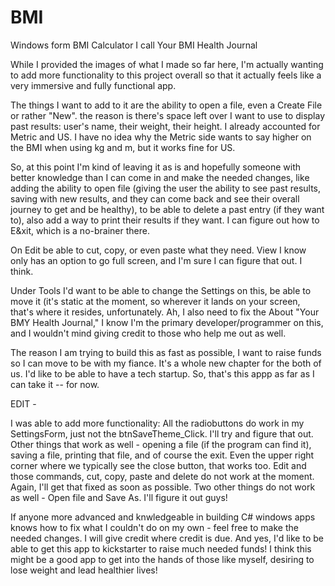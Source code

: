 # BMI
Windows form BMI Calculator I call Your BMI Health Journal

While I provided the images of what I made so far here, I'm actually wanting to add more functionality to this project overall so that it actually feels like a very immersive and fully functional app.

The things I want to add to it are the ability to open a file, even a Create File or rather "New". the reason is there's space left over I want to use to display past results: user's name, their weight, their height. I already accounted for Metric and US. I have no idea why the Metric side wants to say higher on the BMI when using kg and m, but it works fine for US. 

So, at this point I'm kind of leaving it as is and hopefully someone with better knowledge than I can come in and make the needed changes, like adding the ability to open file (giving the user the ability to see past results, saving with new results, and they can come back and see their overall journey to get and be healthy), to be able to delete a past entry (if they want to), also add a way to print their results if they want. I can figure out how to E&xit, which is a no-brainer there. 

On Edit be able to cut, copy, or even paste what they need. View I know only has an option to go full screen, and I'm sure I can figure that out. I think. 

Under Tools I'd want to be able to change the Settings on this, be able to move it (it's static at the moment, so wherever it lands on your screen, that's where it resides, unfortunately. Ah, I also need to fix the About "Your BMY Health Journal," I know I'm the primary developer/programmer on this, and I wouldn't mind giving credit to those who help me out as well.

The reason I am trying to build this as fast as possible, I want to raise funds so I can move to be with my fiance. It's a whole new chapter for the both of us. I'd like to be able to have a tech startup. So, that's this appp as far as I can take it -- for now.

EDIT -

I was able to add more functionality: All the radiobuttons do work in my SettingsForm, just not the btnSaveTheme_Click. I'll try and figure that out. 
Other things that work as well - opening a file (if the program can find it), saving a file, printing that file, and of course the exit. Even the upper 
right corner where we typically see the close button, that works too. Edit and those commands, cut, copy, paste and delete do not work at the moment. 
Again, I'll get that fixed as soon as possible. Two other things do not work as well - Open file and Save As. I'll figure it out guys!

If anyone more advanced and knwledgeable in building C# windows apps knows how to fix what I couldn't do on my own - feel free to make the needed changes.
I will give credit where credit is due. And yes, I'd like to be able to get this app to kickstarter to raise much needed funds! I think this might be a 
good app to get into the hands of those like myself, desiring to lose weight and lead healthier lives!
